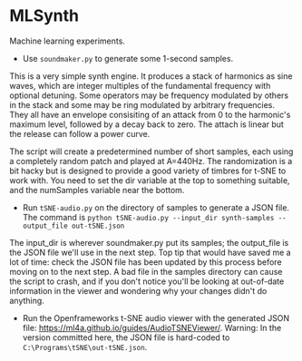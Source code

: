 # MLSynth

Machine learning experiments.

* Use `soundmaker.py` to generate some 1-second samples. 

This is a very simple synth engine. It produces a stack of harmonics as sine waves, which are integer multiples of the fundamental frequency with optional detuning. Some operators may be frequency modulated by others in the stack and some may be ring modulated by arbitrary frequencies. They all have an envelope consisiting of an attack from 0 to the harmonic's maximum level, followed by a decay back to zero. The attach is linear but the release can follow a power curve.

The script will create a predetermined number of short samples, each using a completely random patch and played at A=440Hz. The randomization is a bit hacky but is designed to provide a good variety of timbres for t-SNE to work with. You need to set the dir variable at the top to something suitable, and the numSamples variable near the bottom. 

* Run `tSNE-audio.py` on the directory of samples to generate a JSON file. The command is `python tSNE-audio.py --input_dir synth-samples --output_file out-tSNE.json`

The input_dir is wherever soundmaker.py put its samples; the output_file is the JSON file we'll use in the next step. Top tip that would have saved me a lot of time: check the JSON file has been updated by this process before moving on to the next step. A bad file in the samples directory can cause the script to crash, and if you don't notice you'll be looking at out-of-date information in the viewer and wondering why your changes didn't do anything.

* Run the Openframeworks t-SNE audio viewer with the generated JSON file: https://ml4a.github.io/guides/AudioTSNEViewer/. Warning: In the version committed here, the JSON file is hard-coded to `C:\Programs\tSNE\out-tSNE.json`.

